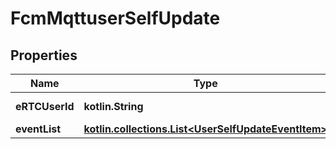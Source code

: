 
# FcmMqttuserSelfUpdate

## Properties
Name | Type | Description | Notes
------------ | ------------- | ------------- | -------------
**eRTCUserId** | **kotlin.String** | User&#39;s eRTCUserId |  [optional]
**eventList** | [**kotlin.collections.List&lt;UserSelfUpdateEventItem&gt;**](UserSelfUpdateEventItem.md) |  |  [optional]



